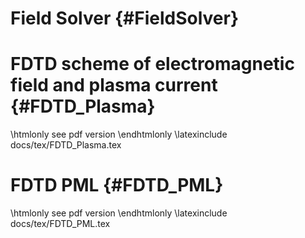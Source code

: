 Field Solver {#FieldSolver}
=============================================================== 
  
FDTD scheme of electromagnetic field and plasma current   {#FDTD_Plasma}
=============================================================== 

\htmlonly
    see pdf version
\endhtmlonly
\latexinclude docs/tex/FDTD_Plasma.tex

FDTD PML   {#FDTD_PML}
=============================================================== 
\htmlonly
    see pdf version
\endhtmlonly
\latexinclude docs/tex/FDTD_PML.tex
